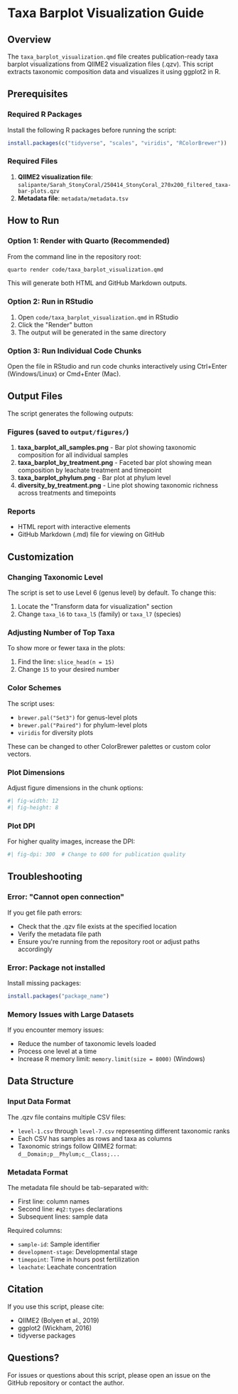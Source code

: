 # Taxa Barplot Visualization Guide

## Overview

The `taxa_barplot_visualization.qmd` file creates publication-ready taxa barplot visualizations from QIIME2 visualization files (.qzv). This script extracts taxonomic composition data and visualizes it using ggplot2 in R.

## Prerequisites

### Required R Packages

Install the following R packages before running the script:

```r
install.packages(c("tidyverse", "scales", "viridis", "RColorBrewer"))
```

### Required Files

1. **QIIME2 visualization file**: `salipante/Sarah_StonyCoral/250414_StonyCoral_270x200_filtered_taxa-bar-plots.qzv`
2. **Metadata file**: `metadata/metadata.tsv`

## How to Run

### Option 1: Render with Quarto (Recommended)

From the command line in the repository root:

```bash
quarto render code/taxa_barplot_visualization.qmd
```

This will generate both HTML and GitHub Markdown outputs.

### Option 2: Run in RStudio

1. Open `code/taxa_barplot_visualization.qmd` in RStudio
2. Click the "Render" button
3. The output will be generated in the same directory

### Option 3: Run Individual Code Chunks

Open the file in RStudio and run code chunks interactively using Ctrl+Enter (Windows/Linux) or Cmd+Enter (Mac).

## Output Files

The script generates the following outputs:

### Figures (saved to `output/figures/`)

1. **taxa_barplot_all_samples.png** - Bar plot showing taxonomic composition for all individual samples
2. **taxa_barplot_by_treatment.png** - Faceted bar plot showing mean composition by leachate treatment and timepoint
3. **taxa_barplot_phylum.png** - Bar plot at phylum level
4. **diversity_by_treatment.png** - Line plot showing taxonomic richness across treatments and timepoints

### Reports

- HTML report with interactive elements
- GitHub Markdown (.md) file for viewing on GitHub

## Customization

### Changing Taxonomic Level

The script is set to use Level 6 (genus level) by default. To change this:

1. Locate the "Transform data for visualization" section
2. Change `taxa_l6` to `taxa_l5` (family) or `taxa_l7` (species)

### Adjusting Number of Top Taxa

To show more or fewer taxa in the plots:

1. Find the line: `slice_head(n = 15)`
2. Change `15` to your desired number

### Color Schemes

The script uses:
- `brewer.pal("Set3")` for genus-level plots
- `brewer.pal("Paired")` for phylum-level plots
- `viridis` for diversity plots

These can be changed to other ColorBrewer palettes or custom color vectors.

### Plot Dimensions

Adjust figure dimensions in the chunk options:
```r
#| fig-width: 12
#| fig-height: 8
```

### Plot DPI

For higher quality images, increase the DPI:
```r
#| fig-dpi: 300  # Change to 600 for publication quality
```

## Troubleshooting

### Error: "Cannot open connection"

If you get file path errors:
- Check that the .qzv file exists at the specified location
- Verify the metadata file path
- Ensure you're running from the repository root or adjust paths accordingly

### Error: Package not installed

Install missing packages:
```r
install.packages("package_name")
```

### Memory Issues with Large Datasets

If you encounter memory issues:
- Reduce the number of taxonomic levels loaded
- Process one level at a time
- Increase R memory limit: `memory.limit(size = 8000)` (Windows)

## Data Structure

### Input Data Format

The .qzv file contains multiple CSV files:
- `level-1.csv` through `level-7.csv` representing different taxonomic ranks
- Each CSV has samples as rows and taxa as columns
- Taxonomic strings follow QIIME2 format: `d__Domain;p__Phylum;c__Class;...`

### Metadata Format

The metadata file should be tab-separated with:
- First line: column names
- Second line: `#q2:types` declarations
- Subsequent lines: sample data

Required columns:
- `sample-id`: Sample identifier
- `development-stage`: Developmental stage
- `timepoint`: Time in hours post fertilization
- `leachate`: Leachate concentration

## Citation

If you use this script, please cite:
- QIIME2 (Bolyen et al., 2019)
- ggplot2 (Wickham, 2016)
- tidyverse packages

## Questions?

For issues or questions about this script, please open an issue on the GitHub repository or contact the author.
